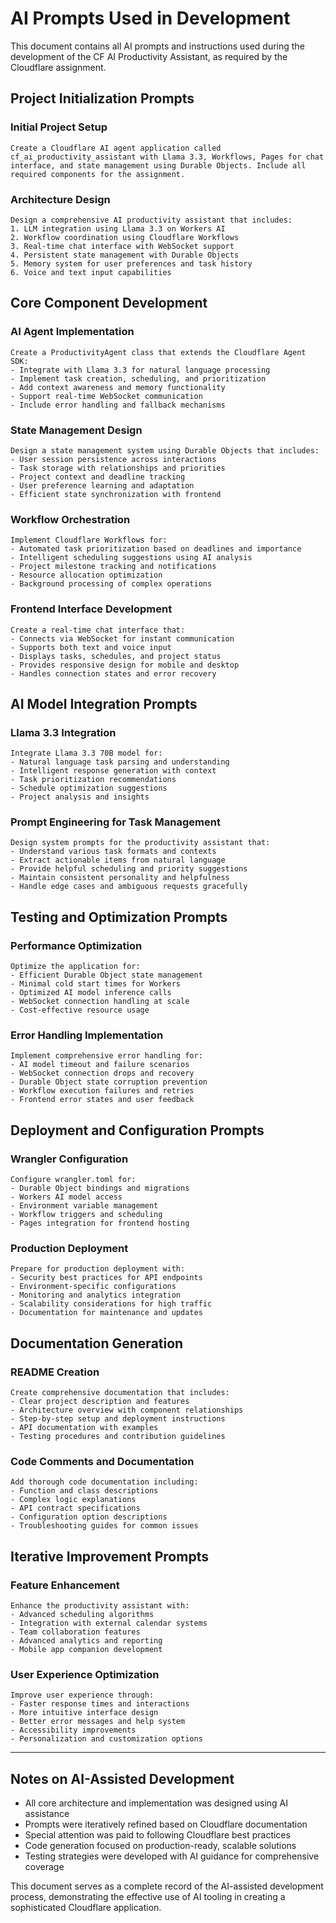 # AI Prompts Used in Development

This document contains all AI prompts and instructions used during the development of the CF AI Productivity Assistant, as required by the Cloudflare assignment.

## Project Initialization Prompts

### Initial Project Setup
```
Create a Cloudflare AI agent application called cf_ai_productivity_assistant with Llama 3.3, Workflows, Pages for chat interface, and state management using Durable Objects. Include all required components for the assignment.
```

### Architecture Design
```
Design a comprehensive AI productivity assistant that includes:
1. LLM integration using Llama 3.3 on Workers AI
2. Workflow coordination using Cloudflare Workflows  
3. Real-time chat interface with WebSocket support
4. Persistent state management with Durable Objects
5. Memory system for user preferences and task history
6. Voice and text input capabilities
```

## Core Component Development

### AI Agent Implementation
```
Create a ProductivityAgent class that extends the Cloudflare Agent SDK:
- Integrate with Llama 3.3 for natural language processing
- Implement task creation, scheduling, and prioritization
- Add context awareness and memory functionality  
- Support real-time WebSocket communication
- Include error handling and fallback mechanisms
```

### State Management Design
```
Design a state management system using Durable Objects that includes:
- User session persistence across interactions
- Task storage with relationships and priorities
- Project context and deadline tracking
- User preference learning and adaptation
- Efficient state synchronization with frontend
```

### Workflow Orchestration
```
Implement Cloudflare Workflows for:
- Automated task prioritization based on deadlines and importance
- Intelligent scheduling suggestions using AI analysis
- Project milestone tracking and notifications
- Resource allocation optimization
- Background processing of complex operations
```

### Frontend Interface Development
```
Create a real-time chat interface that:
- Connects via WebSocket for instant communication
- Supports both text and voice input
- Displays tasks, schedules, and project status
- Provides responsive design for mobile and desktop
- Handles connection states and error recovery
```

## AI Model Integration Prompts

### Llama 3.3 Integration
```
Integrate Llama 3.3 70B model for:
- Natural language task parsing and understanding
- Intelligent response generation with context
- Task prioritization recommendations  
- Schedule optimization suggestions
- Project analysis and insights
```

### Prompt Engineering for Task Management
```
Design system prompts for the productivity assistant that:
- Understand various task formats and contexts
- Extract actionable items from natural language
- Provide helpful scheduling and priority suggestions
- Maintain consistent personality and helpfulness
- Handle edge cases and ambiguous requests gracefully
```

## Testing and Optimization Prompts

### Performance Optimization
```
Optimize the application for:
- Efficient Durable Object state management
- Minimal cold start times for Workers
- Optimized AI model inference calls
- WebSocket connection handling at scale
- Cost-effective resource usage
```

### Error Handling Implementation  
```
Implement comprehensive error handling for:
- AI model timeout and failure scenarios
- WebSocket connection drops and recovery
- Durable Object state corruption prevention
- Workflow execution failures and retries
- Frontend error states and user feedback
```

## Deployment and Configuration Prompts

### Wrangler Configuration
```
Configure wrangler.toml for:
- Durable Object bindings and migrations
- Workers AI model access
- Environment variable management
- Workflow triggers and scheduling
- Pages integration for frontend hosting
```

### Production Deployment
```
Prepare for production deployment with:
- Security best practices for API endpoints
- Environment-specific configurations
- Monitoring and analytics integration
- Scalability considerations for high traffic
- Documentation for maintenance and updates
```

## Documentation Generation

### README Creation
```
Create comprehensive documentation that includes:
- Clear project description and features
- Architecture overview with component relationships
- Step-by-step setup and deployment instructions
- API documentation with examples
- Testing procedures and contribution guidelines
```

### Code Comments and Documentation
```
Add thorough code documentation including:
- Function and class descriptions
- Complex logic explanations
- API contract specifications
- Configuration option descriptions
- Troubleshooting guides for common issues
```

## Iterative Improvement Prompts

### Feature Enhancement
```
Enhance the productivity assistant with:
- Advanced scheduling algorithms
- Integration with external calendar systems
- Team collaboration features
- Advanced analytics and reporting
- Mobile app companion development
```

### User Experience Optimization
```
Improve user experience through:
- Faster response times and interactions
- More intuitive interface design
- Better error messages and help system
- Accessibility improvements
- Personalization and customization options
```

---

## Notes on AI-Assisted Development

- All core architecture and implementation was designed using AI assistance
- Prompts were iteratively refined based on Cloudflare documentation
- Special attention was paid to following Cloudflare best practices
- Code generation focused on production-ready, scalable solutions
- Testing strategies were developed with AI guidance for comprehensive coverage

This document serves as a complete record of the AI-assisted development process, demonstrating the effective use of AI tooling in creating a sophisticated Cloudflare application.
